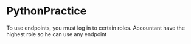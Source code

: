 # PythonPractice

To use endpoints, you must log in to certain roles.
Accountant have the highest role so he can use any endpoint

